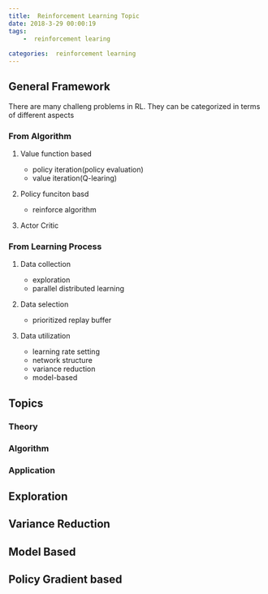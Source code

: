 ```yaml
---
title:  Reinforcement Learning Topic 
date: 2018-3-29 00:00:19
tags:
    -  reinforcement learing
  
categories:  reinforcement learning
---
```


<link rel="stylesheet" type="text/css" href="auto_index.css" />

##  General Framework

 There are many challeng problems in RL. They can be categorized in terms of different aspects
 
###  From Algorithm 

 1. Value function based

	 - policy iteration(policy evaluation)
	 - value iteration(Q-learing)

 2. Policy funciton basd

 	 - reinforce algorithm

 3. Actor Critic

###  From Learning Process

  1. Data collection
        * exploration
        * parallel distributed learning
    
  2. Data selection

      * prioritized replay buffer

  3. Data utilization
      
     * learning rate setting
     * network structure
     * variance reduction
     * model-based


##   Topics 

###   Theory

###   Algorithm

###   Application

## Exploration

## Variance Reduction

## Model Based

## Policy Gradient based

 



    